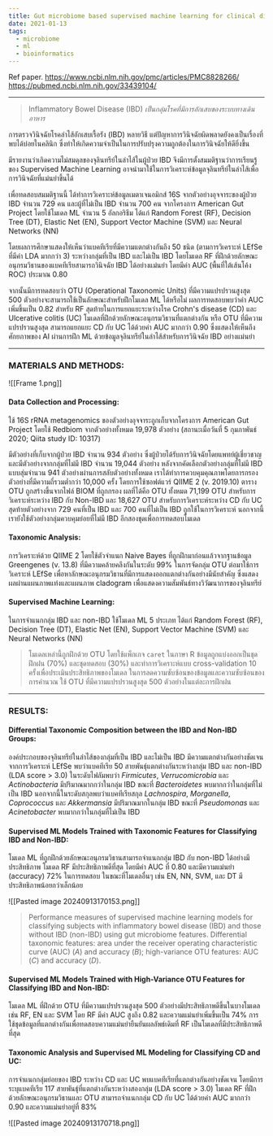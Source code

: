 ```yaml
---
title: Gut microbiome based supervised machine learning for clinical diagnosis of inflammatory bowel diseases
date: 2021-01-13
tags:
  - microbiome
  - ml
  - bioinformatics
---
```


Ref paper.
https://www.ncbi.nlm.nih.gov/pmc/articles/PMC8828266/
https://pubmed.ncbi.nlm.nih.gov/33439104/

---
> Inflammatory Bowel Disease (IBD) _เป็นกลุ่มโรคที่มีการอักเสบของระบบทางเดินอาหาร_

การตรวจวินิจฉัยโรคลำไส้อักเสบเรื้อรัง (IBD) หลายวิธี แต่ปัญหาการวินิจฉัยผิดพลาดยังคงเป็นเรื่องที่พบได้บ่อยในคลินิก ซึ่งทำให้เกิดความจำเป็นในการปรับปรุงความถูกต้องในการวินิจฉัยให้ดียิ่งขึ้น 

มีรายงานว่าเกิดความไม่สมดุลของจุลินทรีย์ในลำไส้ในผู้ป่วย IBD จึงมีการตั้งสมมติฐานว่าการเรียนรู้ของ Supervised Machine Learning อาจนำมาใช้ในการวิเคราะห์ข้อมูลจุลินทรีย์ในลำไส้เพื่อการวินิจฉัยที่แม่นยำขึ้นได้ 

เพื่อทดสอบสมมติฐานนี้ ได้ทำการวิเคราะห์ข้อมูลเมตาเจนอมิกส์ 16S จากตัวอย่างอุจจาระของผู้ป่วย IBD จำนวน 729 คน และผู้ที่ไม่เป็น IBD จำนวน 700 คน จากโครงการ American Gut Project โดยใช้โมเดล ML จำนวน 5 อัลกอริธึม ได้แก่ Random Forest (RF), Decision Tree (DT), Elastic Net (EN), Support Vector Machine (SVM) และ Neural Networks (NN) 

โดยผลการศึกษาแสดงให้เห็นว่าแบคทีเรียที่มีความแตกต่างกันถึง 50 ชนิด (ตามการวิเคราะห์ LEfSe ที่มีค่า LDA มากกว่า 3) ระหว่างกลุ่มที่เป็น IBD และไม่เป็น IBD โดยโมเดล RF ที่ฝึกด้วยลักษณะอนุกรมวิธานของแบคทีเรียสามารถวินิจฉัย IBD ได้อย่างแม่นยำ โดยมีค่า AUC (พื้นที่ใต้เส้นโค้ง ROC) ประมาณ 0.80 

จากนั้นมีการทดสอบว่า OTU (Operational Taxonomic Units) ที่มีความแปรปรวนสูงสุด 500 ตัวอย่างจะสามารถใช้เป็นลักษณะสำหรับฝึกโมเดล ML ได้หรือไม่ ผลการทดสอบพบว่าค่า AUC เพิ่มขึ้นเป็น 0.82 สำหรับ RF สุดท้ายในการแยกแยะระหว่างโรค Crohn's disease (CD) และ Ulcerative colitis (UC) โมเดลที่ฝึกด้วยลักษณะอนุกรมวิธานที่แตกต่างกัน หรือ OTU ที่มีความแปรปรวนสูงสุด สามารถแยกแยะ CD กับ UC ได้ด้วยค่า AUC มากกว่า 0.90 ซึ่งแสดงให้เห็นถึงศักยภาพของ AI ผ่านการฝึก ML ด้วยข้อมูลจุลินทรีย์ในลำไส้สำหรับการวินิจฉัย IBD อย่างแม่นยำ

---
### MATERIALS AND METHODS:

![[Frame 1.png]]
#### Data Collection and Processing:

ใช้ 16S rRNA metagenomics ของตัวอย่างอุจจาระถูกเก็บจากโครงการ American Gut Project โดยใช้ Redbiom จากตัวอย่างทั้งหมด 19,978 ตัวอย่าง (สถานะเมื่อวันที่ 5 กุมภาพันธ์ 2020; Qiita study ID: 10317) 

มีตัวอย่างที่เก็บจากผู้ป่วย IBD จำนวน 934 ตัวอย่าง ซึ่งผู้ป่วยได้รับการวินิจฉัยโดยแพทย์ผู้เชี่ยวชาญ และมีตัวอย่างจากกลุ่มที่ไม่มี IBD จำนวน 19,044 ตัวอย่าง หลังจากคัดเลือกตัวอย่างกลุ่มที่ไม่มี IBD แบบสุ่มจำนวน 941 ตัวอย่างผ่านการสลับตัวอย่างทั้งหมด เราได้ทำการควบคุมคุณภาพโดยการกรองตัวอย่างที่มีความถี่รวมต่ำกว่า 10,000 ครั้ง โดยการใช้ซอฟต์แวร์ QIIME 2 (v. 2019.10) ตาราง OTU ถูกสร้างขึ้นจากไฟล์ BIOM ที่ถูกกรอง ผลที่ได้คือ OTU ทั้งหมด 71,199 OTU สำหรับการวิเคราะห์ระหว่าง IBD กับ Non-IBD และ 18,627 OTU สำหรับการวิเคราะห์ระหว่าง CD กับ UC สุดท้ายตัวอย่างจาก 729 คนที่เป็น IBD และ 700 คนที่ไม่เป็น IBD ถูกใช้ในการวิเคราะห์ นอกจากนี้เรายังใช้ตัวอย่างกลุ่มควบคุมย่อยที่ไม่มี IBD อีกสองชุดเพื่อการทดสอบโมเดล

#### Taxonomic Analysis:

การวิเคราะห์ด้วย QIIME 2 โดยใช้ตัวจำแนก Naive Bayes ที่ถูกฝึกมาก่อนแล้วจากฐานข้อมูล Greengenes (v. 13.8) ที่มีความคล้ายคลึงกันในระดับ 99% ในการจัดกลุ่ม OTU ต่อมาใช้การวิเคราะห์ LEfSe เพื่อหาลักษณะอนุกรมวิธานที่มีการแสดงออกแตกต่างกันอย่างมีนัยสำคัญ ซึ่งแสดงผลผ่านแผนภาพแท่งและแผนภาพ cladogram เพื่อแสดงความสัมพันธ์ทางวิวัฒนาการของจุลินทรีย์

#### Supervised Machine Learning:

ในการจำแนกกลุ่ม IBD และ non-IBD ใช้โมเดล ML 5 ประเภท ได้แก่ Random Forest (RF), Decision Tree (DT), Elastic Net (EN), Support Vector Machine (SVM) และ Neural Networks (NN) 

> โมเดลเหล่านี้ถูกฝึกด้วย OTU โดยใช้แพ็กเกจ `caret` ในภาษา R ข้อมูลถูกแบ่งออกเป็นชุดฝึกฝน (70%) และชุดทดสอบ (30%) และทำการวิเคราะห์แบบ cross-validation 10 ครั้งเพื่อประเมินประสิทธิภาพของโมเดล ในการลดความซับซ้อนของข้อมูลและความซับซ้อนของการคำนวณ ใช้ OTU ที่มีความแปรปรวนสูงสุด 500 ตัวอย่างในแต่ละการฝึกฝน

---
### RESULTS:

#### Differential Taxonomic Composition between the IBD and Non-IBD Groups:

องค์ประกอบของจุลินทรีย์ในลำไส้ของกลุ่มที่เป็น IBD และไม่เป็น IBD มีความแตกต่างกันอย่างชัดเจน จากการวิเคราะห์ LEfSe พบว่าแบคทีเรีย 50 สายพันธุ์แตกต่างกันระหว่างกลุ่ม IBD และ non-IBD (LDA score > 3.0) ในระดับไฟลัมพบว่า _Firmicutes_, _Verrucomicrobia_ และ _Actinobacteria_ มีปริมาณมากกว่าในกลุ่ม IBD ขณะที่ _Bacteroidetes_ พบมากกว่าในกลุ่มที่ไม่เป็น IBD นอกจากนี้ในระดับสกุลพบว่าแบคทีเรียสกุล _Lachnospira_, _Morganella_, _Coprococcus_ และ _Akkermansia_ มีปริมาณมากในกลุ่ม IBD ขณะที่ _Pseudomonas_ และ _Acinetobacter_ พบมากกว่าในกลุ่มที่ไม่เป็น IBD

#### Supervised ML Models Trained with Taxonomic Features for Classifying IBD and Non-IBD:

โมเดล ML ที่ถูกฝึกด้วยลักษณะอนุกรมวิธานสามารถจำแนกกลุ่ม IBD กับ non-IBD ได้อย่างมีประสิทธิภาพ โมเดล RF มีประสิทธิภาพดีที่สุด โดยมีค่า AUC ที่ 0.80 และมีความแม่นยำ (accuracy) 72% ในการทดสอบ ในขณะที่โมเดลอื่นๆ เช่น EN, NN, SVM, และ DT มีประสิทธิภาพน้อยกว่าเล็กน้อย

![[Pasted image 20240913170153.png]]
> Performance measures of supervised machine learning models for classifying subjects with inflammatory bowel disease (IBD) and those without IBD (non-IBD) using gut microbiome features. Differential taxonomic features: area under the receiver operating characteristic curve (AUC) (_A_) and accuracy (_B_); high-variance OTU features: AUC (_C_) and accuracy (_D_). 
#### Supervised ML Models Trained with High-Variance OTU Features for Classifying IBD and Non-IBD:

โมเดล ML ที่ฝึกด้วย OTU ที่มีความแปรปรวนสูงสุด 500 ตัวอย่างมีประสิทธิภาพดีขึ้นในบางโมเดล เช่น RF, EN และ SVM โดย RF มีค่า AUC สูงถึง 0.82 และความแม่นยำเพิ่มขึ้นเป็น 74% การใช้ชุดข้อมูลที่แตกต่างกันเพื่อทดสอบความแม่นยำยืนยันผลลัพธ์เดิมที่ RF เป็นโมเดลที่มีประสิทธิภาพดีที่สุด

#### Taxonomic Analysis and Supervised ML Modeling for Classifying CD and UC:

การจำแนกกลุ่มย่อยของ IBD ระหว่าง CD และ UC พบแบคทีเรียที่แตกต่างกันอย่างชัดเจน โดยมีการระบุแบคทีเรีย 117 สายพันธุ์ที่แตกต่างกันระหว่างสองกลุ่ม (LDA score > 3.0) โมเดล RF ที่ฝึกด้วยลักษณะอนุกรมวิธานและ OTU สามารถจำแนกกลุ่ม CD กับ UC ได้ด้วยค่า AUC มากกว่า 0.90 และความแม่นยำอยู่ที่ 83%

![[Pasted image 20240913170718.png]]